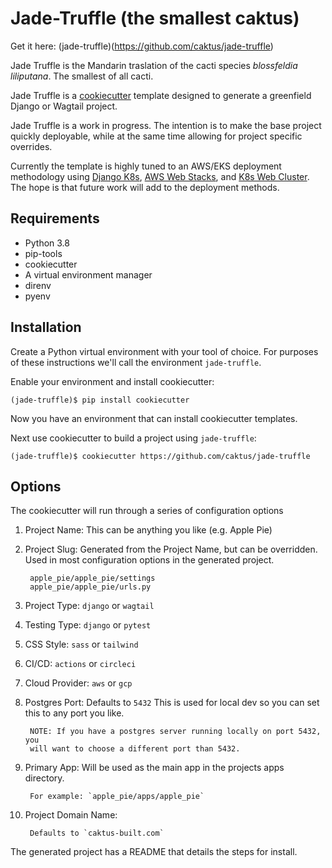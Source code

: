 # Jade-Truffle (the smallest caktus)

Get it here: (jade-truffle)(https://github.com/caktus/jade-truffle)

Jade Truffle is the Mandarin traslation of the cacti species
*blossfeldia liliputana*. The smallest of all cacti.

Jade Truffle is a
[cookiecutter](https://github.com/cookiecutter/cookiecutter) template
designed to generate a greenfield Django or Wagtail project.

Jade Truffle is a work in progress. The intention is to make the base
project quickly deployable, while at the same time allowing for project
specific overrides.

Currently the template is highly tuned to an AWS/EKS deployment
methodology using [Django
K8s](https://github.com/caktus/ansible-role-django-k8s), [AWS Web
Stacks](https://github.com/caktus/ansible-role-aws-web-stacks), and [K8s
Web Cluster](https://github.com/caktus/ansible-role-k8s-web-cluster).
The hope is that future work will add to the deployment methods.

Requirements
------------

-   Python 3.8
-   pip-tools
-   cookiecutter
-   A virtual environment manager
-   direnv
-   pyenv

Installation
------------

Create a Python virtual environment with your tool of choice. For
purposes of these instructions we'll call the environment
`jade-truffle`.

Enable your environment and install cookiecutter:

    (jade-truffle)$ pip install cookiecutter

Now you have an environment that can install cookiecutter templates.

Next use cookiecutter to build a project using `jade-truffle`:

    (jade-truffle)$ cookiecutter https://github.com/caktus/jade-truffle

Options
-------

The cookiecutter will run through a series of configuration options

1. Project Name: This can be anything you like (e.g. Apple Pie)

1. Project Slug: Generated from the Project Name, but can be overridden.
   Used in most configuration options in the generated project.
    
        apple_pie/apple_pie/settings
        apple_pie/apple_pie/urls.py

1. Project Type: `django` or `wagtail`
1. Testing Type: `django` or `pytest`
1. CSS Style: `sass` or `tailwind`
1. CI/CD: `actions` or `circleci`    
1. Cloud Provider: `aws` or `gcp`
1. Postgres Port: Defaults to `5432`
   This is used for local dev so you can set this to any port you like. 
   
        NOTE: If you have a postgres server running locally on port 5432, you
        will want to choose a different port than 5432.

1. Primary App: Will be used as the main app in the projects apps directory.
   
        For example: `apple_pie/apps/apple_pie`

1. Project Domain Name:
    
        Defaults to `caktus-built.com`

The generated project has a README that details the steps for install.
